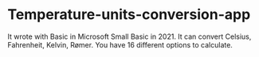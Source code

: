 # Temperature-units-conversion-app
It wrote with Basic in Microsoft Small Basic in 2021.
It can convert Celsius, Fahrenheit, Kelvin, Rømer.
You have 16 different options to calculate.
